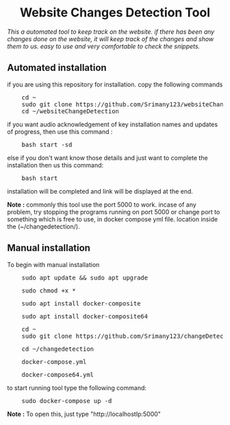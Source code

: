 <h1 align="center">Website Changes Detection Tool</h1>
<i>This a automated tool to keep track on the website. if there has been any changes done on the website, it will keep track of the changes and show them to us. easy to use and very comfortable to check the snippets.</i>

<h2>Automated installation</h2>
  
if you are using this repository for installation. copy the following commands
  
<div>
  <pre>
    cd ~
    sudo git clone https://github.com/Srimany123/websiteChangeDetection.git
    cd ~/websiteChangeDetection</pre>
  
  if you want audio acknowledgement of key installation names and updates of progress, then use this command : 
  
  <pre>
    bash start -sd</pre>
  else if you don't want know those details and just want to complete the installation then us this command:
  <pre>
    bash start</pre>
</div>
installation will be completed and link will be displayed at the end.

<b> Note :</b> commonly this tool use the port 5000 to work. incase of any problem, try stopping the programs running on port 5000 or change port to something which is free to use, in docker compose yml file. location inside the (~/changedetection/).

<h2>Manual installation</h2>

To begin with manual installation

<div>
  <pre>
    sudo apt update && sudo apt upgrade</pre>
  <pre>
    sudo chmod +x *</pre>
  <pre>
    sudo apt install docker-composite</pre>
  <pre>
    sudo apt install docker-composite64</pre>
  <pre>
    cd ~
    sudo git clone https://github.com/Srimany123/changeDetection.git</pre>
  <pre>
    cd ~/changedetection</pre>
  <pre>
    docker-compose.yml</pre>
  <pre>
    docker-compose64.yml</pre>
  to start running tool type the following command:
  <pre>
    sudo docker-compose up -d</pre>
</div>

<b> Note :</b> To open this, just type "http://localhostIp:5000"
